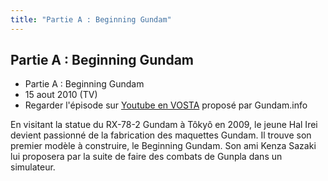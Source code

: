 ```yaml
---
title: "Partie A : Beginning Gundam"
---
```


Partie A : Beginning Gundam
---------------------------

* Partie A : Beginning Gundam
* 15 aout 2010 (TV)
* Regarder l'épisode sur [Youtube en VOSTA](http://www.youtube.com/watch?v=SB18-1fC4qQ) proposé par Gundam.info


En visitant la statue du RX-78-2 Gundam à Tôkyô en 2009, le jeune Hal Irei devient passionné de la fabrication des maquettes Gundam. Il trouve son premier modèle à construire, le Beginning Gundam. Son ami Kenza Sazaki lui proposera par la suite de faire des combats de Gunpla dans un simulateur.

